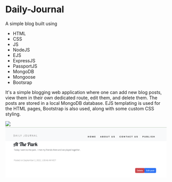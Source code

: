 # Daily-Journal
A simple blog built using 
- HTML 
- CSS
- JS
- NodeJS
- EJS
- ExpressJS
- PassportJS
- MongoDB
- Mongoose
- Bootsrap

It's a simple blogging web application where one can add new blog posts, view them in their own dedicated route, edit them, and delete them. The posts are stored in a local MongoDB database. EJS templating is used for the HTML pages, Bootstrap is also used, along with some custom CSS styling.





![](daily-g-3.gif)
![](time-stamp.png)
